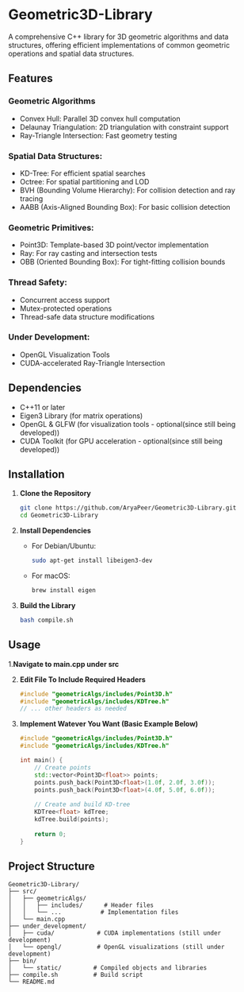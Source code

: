 # Geometric3D-Library

A comprehensive C++ library for 3D geometric algorithms and data structures, offering efficient implementations of common geometric operations and spatial data structures.

## Features

### Geometric Algorithms
- Convex Hull: Parallel 3D convex hull computation
- Delaunay Triangulation: 2D triangulation with constraint support
- Ray-Triangle Intersection: Fast geometry testing

### Spatial Data Structures:
- KD-Tree: For efficient spatial searches
- Octree: For spatial partitioning and LOD
- BVH (Bounding Volume Hierarchy): For collision detection and ray tracing
- AABB (Axis-Aligned Bounding Box): For basic collision detection

### Geometric Primitives:
- Point3D: Template-based 3D point/vector implementation
- Ray: For ray casting and intersection tests
- OBB (Oriented Bounding Box): For tight-fitting collision bounds

### Thread Safety:
- Concurrent access support
- Mutex-protected operations
- Thread-safe data structure modifications

### Under Development:
- OpenGL Visualization Tools
- CUDA-accelerated Ray-Triangle Intersection

## Dependencies

- C++11 or later
- Eigen3 Library (for matrix operations)
- OpenGL & GLFW (for visualization tools - optional(since still being developed))
- CUDA Toolkit (for GPU acceleration - optional(since still being developed))

## Installation

1. **Clone the Repository**
   ```bash
   git clone https://github.com/AryaPeer/Geometric3D-Library.git
   cd Geometric3D-Library
   ```

2. **Install Dependencies**
   - For Debian/Ubuntu:
     ```bash
     sudo apt-get install libeigen3-dev
     ```
   - For macOS:
     ```bash
     brew install eigen
     ```

3. **Build the Library**
   ```bash
   bash compile.sh
   ```

## Usage

1.**Navigate to main.cpp under src**

2. **Edit File To Include Required Headers**
   ```cpp
   #include "geometricAlgs/includes/Point3D.h"
   #include "geometricAlgs/includes/KDTree.h"
   // ... other headers as needed
   ```

3. **Implement Watever You Want (Basic Example Below)**
   ```cpp
   #include "geometricAlgs/includes/Point3D.h"
   #include "geometricAlgs/includes/KDTree.h"
   
   int main() {
       // Create points
       std::vector<Point3D<float>> points;
       points.push_back(Point3D<float>(1.0f, 2.0f, 3.0f));
       points.push_back(Point3D<float>(4.0f, 5.0f, 6.0f));
       
       // Create and build KD-tree
       KDTree<float> kdTree;
       kdTree.build(points);
       
       return 0;
   }
   ```

## Project Structure

```
Geometric3D-Library/
├── src/
│   ├── geometricAlgs/
│   │   ├── includes/      # Header files
│   │   └── ...           # Implementation files
│   └── main.cpp
├── under_development/
│   ├── cuda/            # CUDA implementations (still under development)
│   └── opengl/          # OpenGL visualizations (still under development)
├── bin/
│   └── static/         # Compiled objects and libraries
├── compile.sh          # Build script
└── README.md
```
